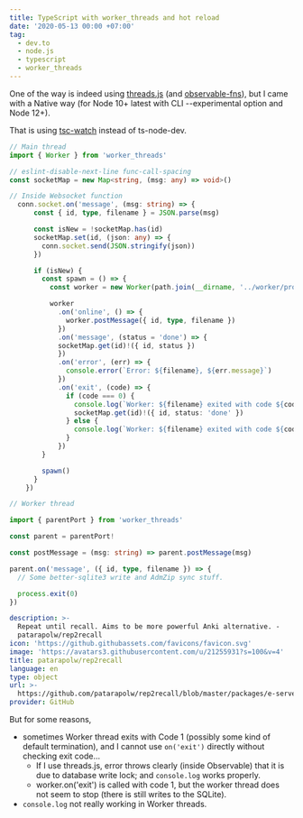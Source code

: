 ```yaml
---
title: TypeScript with worker_threads and hot reload
date: '2020-05-13 00:00 +07:00'
tag:
  - dev.to
  - node.js
  - typescript
  - worker_threads
---
```


One of the way is indeed using [threads.js](https://threads.js.org/) (and [observable-fns](https://github.com/andywer/observable-fns)), but I came with a Native way (for Node 10+ latest with CLI --experimental option and Node 12+).

That is using [tsc-watch](https://github.com/gilamran/tsc-watch) instead of ts-node-dev.

<!-- excerpt_separator -->

```ts
// Main thread
import { Worker } from 'worker_threads'

// eslint-disable-next-line func-call-spacing
const socketMap = new Map<string, (msg: any) => void>()

// Inside Websocket function
  conn.socket.on('message', (msg: string) => {
      const { id, type, filename } = JSON.parse(msg)

      const isNew = !socketMap.has(id)
      socketMap.set(id, (json: any) => {
        conn.socket.send(JSON.stringify(json))
      })

      if (isNew) {
        const spawn = () => {
          const worker = new Worker(path.join(__dirname, '../worker/process-upload.js'))

          worker
            .on('online', () => {
              worker.postMessage({ id, type, filename })
            })
            .on('message', (status = 'done') => {
            socketMap.get(id)!({ id, status })
            })
            .on('error', (err) => {
              console.error(`Error: ${filename}, ${err.message}`)
            })
            .on('exit', (code) => {
              if (code === 0) {
                console.log(`Worker: ${filename} exited with code ${code}`)
                socketMap.get(id)!({ id, status: 'done' })
              } else {
                console.log(`Worker: ${filename} exited with code ${code}`)
              }
            })
        }

        spawn()
      }
    })
```

```ts
// Worker thread

import { parentPort } from 'worker_threads'

const parent = parentPort!

const postMessage = (msg: string) => parent.postMessage(msg)

parent.on('message', ({ id, type, filename }) => {
  // Some better-sqlite3 write and AdmZip sync stuff.

  process.exit(0)
})
```

```yaml link
description: >-
  Repeat until recall. Aims to be more powerful Anki alternative. -
  patarapolw/rep2recall
icon: 'https://github.githubassets.com/favicons/favicon.svg'
image: 'https://avatars3.githubusercontent.com/u/21255931?s=100&v=4'
title: patarapolw/rep2recall
language: en
type: object
url: >-
  https://github.com/patarapolw/rep2recall/blob/master/packages/e-server/src/router/file.ts
provider: GitHub
```

But for some reasons,

- sometimes Worker thread exits with Code 1 (possibly some kind of default termination), and I cannot use `on('exit')` directly without checking exit code...
  - If I use threads.js, error throws clearly (inside Observable) that it is due to database write lock; and `console.log` works properly.
  - worker.on('exit') is called with code 1, but the worker thread does not seem to stop (there is still writes to the SQLite).
- `console.log` not really working in Worker threads.
